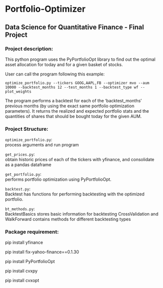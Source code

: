 # Portfolio-Optimizer

## Data Science for Quantitative Finance - Final Project

### Project description:
This python program  uses the PyPortfolioOpt library to find out the optimal asset allocation
for today and for a given basket of stocks.

User can call the program following this example:

```optimize_portfolio.py --tickers GOOG,AAPL,FB --optimizer mvo --aum 10000 --backtest_months 12 --test_months 1 --backtest_type wf --plot_weights```

The program performs a backtest for each of the ‘backtest_months’ previous months
(by using the exact same portfolio optimization parameters). It returns the realized and expected portfolio
stats and the quantities of shares that should be bought today for the given AUM.

### Project Structure:
`optimize_portfolio.py`:  
    process arguments and run program
 
`get_prices.py`:  
    obtain historic prices of each of the tickers with yfinance, and consolidate as a pandas dataframe
    
`get_portfolio.py`:  
    performs portfolio optimization using PyPortfolioOpt.
    
`backtest.py`:  
    Backtest has functions for performing backtesting with the optimized portfolio.
    
`bt_methods.py`:  
    BacktestBasics stores basic information for backtesting
    CrossValidation and WalkForward contains methods for different backtesting types

### Package requirement:
pip install yfinance  

pip install fix-yahoo-finance==0.1.30  

pip install PyPortfolioOpt  

pip install cvxpy  

pip install cvxopt
